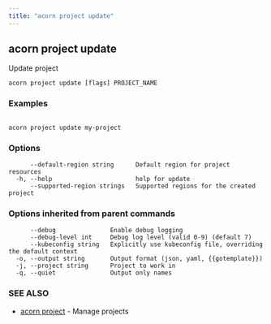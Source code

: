 ```yaml
---
title: "acorn project update"
---
```

## acorn project update

Update project

```
acorn project update [flags] PROJECT_NAME
```

### Examples

```

acorn project update my-project

```

### Options

```
      --default-region string      Default region for project resources
  -h, --help                       help for update
      --supported-region strings   Supported regions for the created project
```

### Options inherited from parent commands

```
      --debug               Enable debug logging
      --debug-level int     Debug log level (valid 0-9) (default 7)
      --kubeconfig string   Explicitly use kubeconfig file, overriding the default context
  -o, --output string       Output format (json, yaml, {{gotemplate}})
  -j, --project string      Project to work in
  -q, --quiet               Output only names
```

### SEE ALSO

* [acorn project](acorn_project.md)	 - Manage projects

